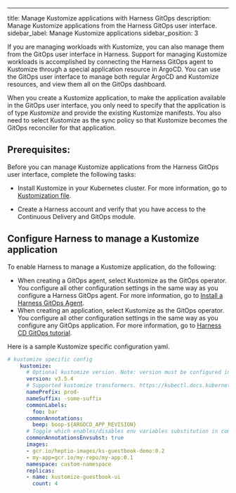 ---
title: Manage Kustomize applications with Harness GitOps
description: Manage Kustomize applications from the Harness GitOps user interface.
sidebar_label: Manage Kustomize applications
sidebar_position: 3

If you are managing workloads with Kustomize, you can also manage them from the GitOps user interface in Harness. Support for managing Kustomize workloads is accomplished by connecting the Harness GitOps agent to Kustomize through a special application resource in ArgoCD. You can use the GitOps user interface to manage both regular ArgoCD and Kustomize resources, and view them all on the GitOps dashboard. 

When you create a Kustomize application, to make the application available in the GitOps user interface, you only need to specify that the application is of type *Kustomize* and provide the existing Kustomize manifests. You also need to select Kustomize as the sync policy so that Kustomize becomes the GitOps reconciler for that application. 

## Prerequisites:

Before you can manage Kustomize applications from the Harness GitOps user interface, complete the following tasks:

* Install Kustomize in your Kubernetes cluster. For more information, go to [Kustomization file](https://kubectl.docs.kubernetes.io/references/kustomize/kustomization/).

* Create a Harness account and verify that you have access to the Continuous Delivery and GitOps module.

## Configure Harness to manage a Kustomize application

To enable Harness to manage a Kustomize application, do the following:
* When creating a GitOps agent, select Kustomize as the GitOps operator. You configure all other configuration settings in the same way as you configure a Harness GitOps agent. For more information, go to [Install a Harness GitOps Agent](/docs/continuous-delivery/gitops/use-gitops/install-a-harness-git-ops-agent).
* When creating an application, select Kustomize as the GitOps operator. You configure all other configuration settings in the same way as you configure any GitOps application. For more information, go to [Harness CD GitOps tutorial](/docs/continuous-delivery/gitops/get-started/harness-cd-git-ops-quickstart).

Here is a sample Kustomize specific configuration yaml.

```yaml
# kustomize specific config
    kustomize:
      # Optional kustomize version. Note: version must be configured in argocd-cm ConfigMap
      version: v3.5.4
      # Supported kustomize transformers. https://kubectl.docs.kubernetes.io/references/kustomize/kustomization/
      namePrefix: prod-
      nameSuffix: -some-suffix
      commonLabels:
        foo: bar
      commonAnnotations:
        beep: boop-${ARGOCD_APP_REVISION}
      # Toggle which enables/disables env variables substitution in commonAnnotations
      commonAnnotationsEnvsubst: true
      images:
      - gcr.io/heptio-images/ks-guestbook-demo:0.2
      - my-app=gcr.io/my-repo/my-app:0.1
      namespace: custom-namespace
      replicas:
      - name: kustomize-guestbook-ui
        count: 4
```
